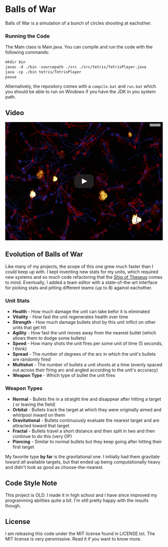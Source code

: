 # Balls of War #
Balls of War is a simulation of a bunch of circles shooting at eachother.

### Running the Code ###
The Main class is Main.java. You can compile and run the code with the following commands:
```
mkdir bin
javac -d ./bin -sourcepath ./src ./src/tetris/TetrisPlayer.java
java -cp ./bin tetris/TetrisPlayer
pause
```

Alternatively, the repository comes with a ```compile.bat``` and ```run.bat``` which you should be able to run on Windows if you have the JDK in you system path.

## Video ##
[![Balls of War Video](./thumbnail.png)](https://www.youtube.com/watch?v=Ue8HUMNFBOA&t=54s)

## Evolution of Balls of War

Like many of my projects, the scope of this one grew much faster than I could keep up with. I kept inventing new stats for my units, which required new systems and so much code refactoring that the [Ship of Theseus](https://en.wikipedia.org/wiki/Ship_of_Theseus) comes to mind. Eventually, I added a team editor with a state-of-the-art interface for picking stats and pitting different teams (up to 8) against eachother.

### Unit Stats

- **Health** - How much damage the unit can take befor it is eliminated
- **Vitality** - How fast the unit regenerates health over time
- **Strength** - How much damage bullets shot by this unit inflict on other units that get hit
- **Agility** - How fast the unit moves away from the nearest bullet (which allows them to dodge some bullets)
- **Speed** - How many shots the unit fires per some unit of time (5 seconds, I think)
- **Spread** - The number of degrees of the arc in which the unit's bullets are randomly fired
- **Multishot** - The number of bullets a unit shoots at a time (evenly spaced out across their firing arc and angled according to the unit's accuracy)
- **Weapon Type** - Which type of bullet the unit fires

### Weapon Types
- **Normal** - Bullets fire in a straight line and disappear after hitting a target ( or leaving the field)
- **Orbital** - Bullets track the target at which they were originally aimed and whirlpool inward on them
- **Gravitational** - Bullets continuously evaluate the nearest target and are attracted toward that target
- **Fractal** - Bullets travel a short distance and then split in two and then continue to do this (very OP)
- **Piercing** - Similar to normal bullets but they keep going after hitting their first target

My favorite type **by far** is the gravitational one. I initially had them gravitate toward *all* available targets, but
that ended up being computationally heavy and didn't look as good as choose-the-nearest.

## Code Style Note ##

This project is OLD. I made it in high school and I have since improved my programming abilities quite a bit. I'm still pretty happy with the results though.

## License ##

I am releasing this code under the MIT license found in LICENSE.txt. The MIT license is very persmissive. Read it if you want to know more.
